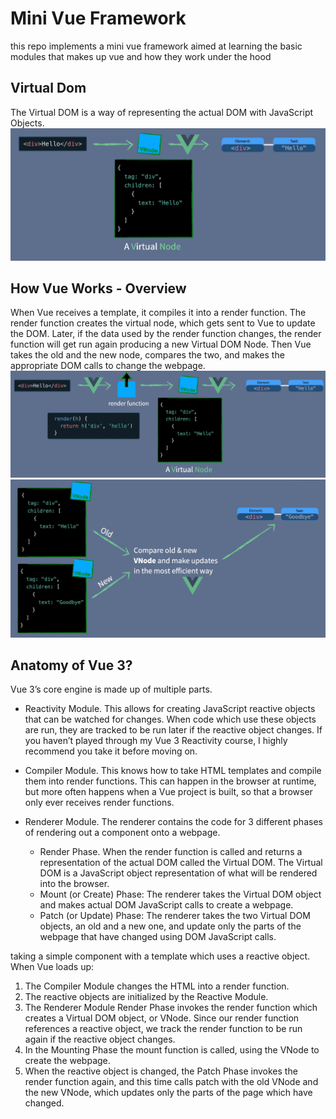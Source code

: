 # Mini Vue Framework

this repo implements a mini vue framework aimed at learning the basic modules that makes up vue and how they work under the hood

## Virtual Dom

The Virtual DOM is a way of representing the actual DOM with JavaScript Objects.
<img src="./vnode.jpg" style="width: 600px" />

## How Vue Works - Overview

When Vue receives a template, it compiles it into a render function.
The render function creates the virtual node, which gets sent to Vue to update the DOM. Later, if the data used by the render function changes, the render function will get run again producing a new Virtual DOM Node. Then Vue takes the old and the new node, compares the two, and makes the appropriate DOM calls to change the webpage.
<img src="./render-function.jpg" style="width: 600px" />
<img src="./dom-update.jpg" style="width: 600px" />

## Anatomy of Vue 3?

Vue 3’s core engine is made up of multiple parts.

- Reactivity Module. This allows for creating JavaScript reactive objects that can be watched for changes. When code which use these objects are run, they are tracked to be run later if the reactive object changes. If you haven’t played through my Vue 3 Reactivity course, I highly recommend you take it before moving on.

- Compiler Module. This knows how to take HTML templates and compile them into render functions. This can happen in the browser at runtime, but more often happens when a Vue project is built, so that a browser only ever receives render functions.

- Renderer Module. The renderer contains the code for 3 different phases of rendering out a component onto a webpage.
  - Render Phase. When the render function is called and returns a representation of the actual DOM called the Virtual DOM. The Virtual DOM is a JavaScript object representation of what will be rendered into the browser.
  - Mount (or Create) Phase: The renderer takes the Virtual DOM object and makes actual DOM JavaScript calls to create a webpage.
  - Patch (or Update) Phase: The renderer takes the two Virtual DOM objects, an old and a new one, and update only the parts of the webpage that have changed using DOM JavaScript calls.

taking a simple component with a template which uses a reactive object. When Vue loads up:

1. The Compiler Module changes the HTML into a render function.
2. The reactive objects are initialized by the Reactive Module.
3. The Renderer Module Render Phase invokes the render function which creates a Virtual DOM object, or VNode. Since our render function references a reactive object, we track the render function to be run again if the reactive object changes.
4. In the Mounting Phase the mount function is called, using the VNode to create the webpage.
5. When the reactive object is changed, the Patch Phase invokes the render function again, and this time calls patch with the old VNode and the new VNode, which updates only the parts of the page which have changed.
